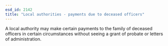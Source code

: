```yaml
---
esd_id: 2142
title: "Local authorities - payments due to deceased officers"
---
```


A local authority may make certain payments to the family of deceased officers in certain circumstances without seeing a grant of probate or letters of administration.

